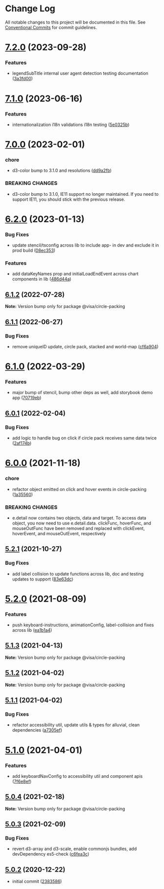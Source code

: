 # Change Log

All notable changes to this project will be documented in this file.
See [Conventional Commits](https://conventionalcommits.org) for commit guidelines.

# [7.2.0](https://github.com/visa/visa-chart-components/compare/@visa/circle-packing@7.1.0...@visa/circle-packing@7.2.0) (2023-09-28)

### Features

- legendSubTitle internal user agent detection testing documentation ([3a3fd00](https://github.com/visa/visa-chart-components/commit/3a3fd003a81353561da911a6dc250e44949757cb))

# [7.1.0](https://github.com/visa/visa-chart-components/compare/@visa/circle-packing@7.0.0...@visa/circle-packing@7.1.0) (2023-06-16)

### Features

- internationalization i18n validations i18n testing ([5e0325b](https://github.com/visa/visa-chart-components/commit/5e0325b1c6727406d6964459afbd9ac0238e1cc6))

# [7.0.0](https://github.com/visa/visa-chart-components/compare/@visa/circle-packing@6.2.0...@visa/circle-packing@7.0.0) (2023-02-01)

### chore

- d3-color bump to 3.1.0 and resolutions ([dd9a2fb](https://github.com/visa/visa-chart-components/commit/dd9a2fb369c44bab6607acb5229ceb656dce5561))

### BREAKING CHANGES

- d3-color bump to 3.1.0, IE11 support no longer maintained. If you need to support IE11, you should stick with the previous release.

# [6.2.0](https://github.com/visa/visa-chart-components/compare/@visa/circle-packing@6.1.2...@visa/circle-packing@6.2.0) (2023-01-13)

### Bug Fixes

- update stencil/tsconfig across lib to include app- in dev and exclude it in prod build ([08ec353](https://github.com/visa/visa-chart-components/commit/08ec35339ca384994333305c82f061b0e800262b))

### Features

- add dataKeyNames prop and initialLoadEndEvent across chart components in lib ([486d44a](https://github.com/visa/visa-chart-components/commit/486d44aba0867ee28734eeae30ffbac353926dfe))

## [6.1.2](https://github.com/visa/visa-chart-components/compare/@visa/circle-packing@6.1.1...@visa/circle-packing@6.1.2) (2022-07-28)

**Note:** Version bump only for package @visa/circle-packing

## [6.1.1](https://github.com/visa/visa-chart-components/compare/@visa/circle-packing@6.1.0...@visa/circle-packing@6.1.1) (2022-06-27)

### Bug Fixes

- remove uniqueID update, circle pack, stacked and world-map ([cf6a904](https://github.com/visa/visa-chart-components/commit/cf6a904591b8d845358fff1e8f79ed0c8d767747))

# [6.1.0](https://github.com/visa/visa-chart-components/compare/@visa/circle-packing@6.0.1...@visa/circle-packing@6.1.0) (2022-03-29)

### Features

- major bump of stencil, bump other deps as well, add storybook demo app ([70719eb](https://github.com/visa/visa-chart-components/commit/70719ebc7fa59dc169bcc7fea62b238bcfab6418))

## [6.0.1](https://github.com/visa/visa-chart-components/compare/@visa/circle-packing@6.0.0...@visa/circle-packing@6.0.1) (2022-02-04)

### Bug Fixes

- add logic to handle bug on click if circle pack receives same data twice ([2af174b](https://github.com/visa/visa-chart-components/commit/2af174b980476d430bc402808712336153ca5538))

# [6.0.0](https://github.com/visa/visa-chart-components/compare/@visa/circle-packing@5.2.1...@visa/circle-packing@6.0.0) (2021-11-18)

### chore

- refactor object emitted on click and hover events in circle-packing ([1a35560](https://github.com/visa/visa-chart-components/commit/1a35560a45e1b7b97de27f65b3fdb1f9d551e2d2))

### BREAKING CHANGES

- e.detail now contains two objects, data and target. To access data object, you now need to use e.detail.data. clickFunc, hoverFunc, and mouseOutFunc have been removed and replaced with clickEvent, hoverEvent, and mouseOutEvent, respectively

## [5.2.1](https://github.com/visa/visa-chart-components/compare/@visa/circle-packing@5.2.0...@visa/circle-packing@5.2.1) (2021-10-27)

### Bug Fixes

- add label collision to update functions across lib, doc and testing updates to support ([83e63dc](https://github.com/visa/visa-chart-components/commit/83e63dc352165a68aee9db4e7175fd241c13f523))

# [5.2.0](https://github.com/visa/visa-chart-components/compare/@visa/circle-packing@5.1.3...@visa/circle-packing@5.2.0) (2021-08-09)

### Features

- push keyboard-instructions, animationConfig, label-collision and fixes across lib ([ea1b1a4](https://github.com/visa/visa-chart-components/commit/ea1b1a478b3ea9bcf07e76551a45a9adaaacdb47))

## [5.1.3](https://github.com/visa/visa-chart-components/compare/@visa/circle-packing@5.1.2...@visa/circle-packing@5.1.3) (2021-04-13)

**Note:** Version bump only for package @visa/circle-packing

## [5.1.2](https://github.com/visa/visa-chart-components/compare/@visa/circle-packing@5.1.1...@visa/circle-packing@5.1.2) (2021-04-02)

**Note:** Version bump only for package @visa/circle-packing

## [5.1.1](https://github.com/visa/visa-chart-components/compare/@visa/circle-packing@5.1.0...@visa/circle-packing@5.1.1) (2021-04-02)

### Bug Fixes

- refactor accessibility util, update utils & types for alluvial, clean dependencies ([a7305ef](https://github.com/visa/visa-chart-components/commit/a7305ef85f8e6b17d47bfb5bfcfc307626ea8bba))

# [5.1.0](https://github.com/visa/visa-chart-components/compare/@visa/circle-packing@5.0.3...@visa/circle-packing@5.1.0) (2021-04-01)

### Features

- add keyboardNavConfig to accessibility util and component apis ([7f6e8ef](https://github.com/visa/visa-chart-components/commit/7f6e8efee3f3c5a865c44862a72bef498eee0289))

## [5.0.4](https://github.com/visa/visa-chart-components/compare/@visa/circle-packing@5.0.3...@visa/circle-packing@5.0.4) (2021-02-18)

**Note:** Version bump only for package @visa/circle-packing

## [5.0.3](https://github.com/visa/visa-chart-components/compare/@visa/circle-packing@5.0.2...@visa/circle-packing@5.0.3) (2021-02-09)

### Bug Fixes

- revert d3-array and d3-scale, enable commonjs bundles, add devDependency es5-check ([c6fea3c](https://github.com/visa/visa-chart-components/commit/c6fea3c601dfc4650b52996721ead03a1b363e2b))

## [5.0.2](https://github.com/visa/visa-chart-components/tree/%40visa/circle-packing%405.0.2) (2020-12-22)

- initial commit ([2383586](https://github.com/visa/visa-chart-components/commit/238358698bb59b8f20f424eeedc7235f51e02037))
